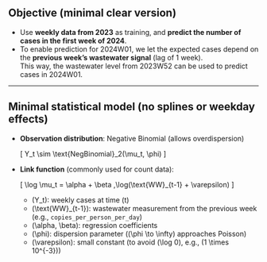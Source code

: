 ## Objective (minimal clear version)

- Use **weekly data from 2023** as training, and **predict the number of cases in the first week of 2024**.  
- To enable prediction for 2024W01, we let the expected cases depend on the **previous week’s wastewater signal** (lag of 1 week).  
  This way, the wastewater level from 2023W52 can be used to predict cases in 2024W01.  

---

## Minimal statistical model (no splines or weekday effects)

- **Observation distribution**: Negative Binomial (allows overdispersion)  

  \[
  Y_t \sim \text{NegBinomial}_2(\mu_t, \phi)
  \]

- **Link function** (commonly used for count data):  

  \[
  \log \mu_t = \alpha + \beta \,\log(\text{WW}_{t-1} + \varepsilon)
  \]

  - \(Y_t\): weekly cases at time \(t\)  
  - \(\text{WW}_{t-1}\): wastewater measurement from the previous week (e.g., `copies_per_person_per_day`)  
  - \(\alpha, \beta\): regression coefficients  
  - \(\phi\): dispersion parameter (\(\phi \to \infty\) approaches Poisson)  
  - \(\varepsilon\): small constant (to avoid \(\log 0\), e.g., \(1 \times 10^{-3}\))  
